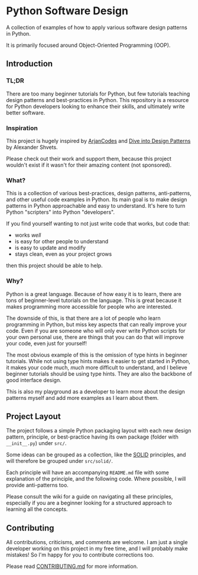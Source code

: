 # Python Software Design

A collection of examples of how to apply various software design patterns in Python.

It is primarily focused around Object-Oriented Programming (OOP).

## Introduction

### TL;DR

There are too many beginner tutorials for Python, but few tutorials teaching design
patterns and best-practices in Python. This repository is a resource for Python
developers looking to enhance their skills, and ultimately write better software.

### Inspiration

This project is hugely inspired by [ArjanCodes](https://www.youtube.com/@ArjanCodes)
and [Dive into Design Patterns](https://refactoring.guru/design-patterns/book) by
Alexander Shvets.

Please check out their work and support them, because this project wouldn't exist if it
wasn't for their amazing content (not sponsored).

### What?

This is a collection of various best-practices, design patterns, anti-patterns, and
other useful code examples in Python. Its main goal is to make design patterns in
Python approachable and easy to understand. It's here to turn Python "scripters" into
Python "developers".

If you find yourself wanting to not just write code that works, but code that:

- works _well_
- is easy for other people to understand
- is easy to update and modify
- stays clean, even as your project grows

then this project should be able to help.

### Why?

Python is a great language. Because of how easy it is to learn, there are tons of
beginner-level tutorials on the language. This is great because it makes programming
more accessible for people who are interested.

The downside of this, is that there are a lot of people who learn programming in Python,
but miss key aspects that can really improve your code. Even if you are someone who will
only ever write Python scripts for your own personal use, there are things that you can
do that will improve your code, even just for yourself!

The most obvious example of this is the omission of type hints in beginner tutorials.
While not using type hints makes it easier to get started in Python, it makes your code
much, _much_ more difficult to understand, and I believe beginner tutorials should be
using type hints. They are also the backbone of good interface design.

This is also my playground as a developer to learn more about the design patterns myself
and add more examples as I learn about them.

## Project Layout

The project follows a simple Python packaging layout with each new design pattern, 
principle, or best-practice having its own package (folder with `__init__.py`) under 
`src/`.

Some ideas can be grouped as a collection, like the 
[SOLID](https://en.wikipedia.org/wiki/SOLID) principles, and will therefore be 
grouped under `src/solid/`.

Each principle will have an accompanying `README.md` file with some explanation of 
the principle, and the following code. Where possible, I will provide anti-patterns too.

Please consult the wiki for a guide on navigating all these principles, especially 
if you are a beginner looking for a structured approach to learning all the concepts.

## Contributing

All contributions, criticisms, and comments are welcome. I am just a single developer
working on this project in my free time, and I will probably make mistakes!
So I'm happy for you to contribute corrections too.

Please read
[CONTRIBUTING.md](CONTRIBUTING.md)
for more information.